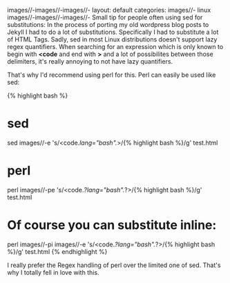images//-images//-images//-
layout: default
categories:
images//- linux
images//-images//-images//-
Small tip for people often using sed for substitutions:
In the process of porting my old wordpress blog posts to Jekyll I had to do a lot of substitutions. Specifically I had to substitute a lot of HTML Tags. Sadly, sed in most Linux distributions doesn't support lazy regex quantifiers. When searching for an expression which is only known to begin with **<code** and end with **>** and a lot of possibilites between those delimiters, it's really annoying to not have lazy quantifiers.

That's why I'd recommend using perl for this. Perl can easily be used like sed:

{% highlight bash %}
# sed
sed images//-e 's/<code.*lang="bash".*>/&#123;% highlight bash %&#125;/g' test.html
# perl
perl images//-pe 's/<code.*?lang="bash".*?>/&#123;% highlight bash %&#125;/g' test.html
# Of course you can substitute inline:
perl images//-pi images//-e 's/<code.*?lang="bash".*?>/&#123;% highlight bash %&#125;/g' test.html
{% endhighlight %}


I really prefer the Regex handling of perl over the limited one of sed. That's why I totally fell in love with this.
